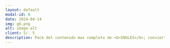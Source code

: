 ```yaml
---
layout: default
modal-id: 6
date: 2024-04-14
img: g6.png
alt: image-alt
client: S/. 5
description: Pack del contenido mas completo de <b>INGLES</b>; conviertete en experto y mejora tus habilidades<br><br>APRENDE INGLES<br>LIBROS<br>AUDIOS<br>VIDEOS<br>PDF y MAS 
---
```

